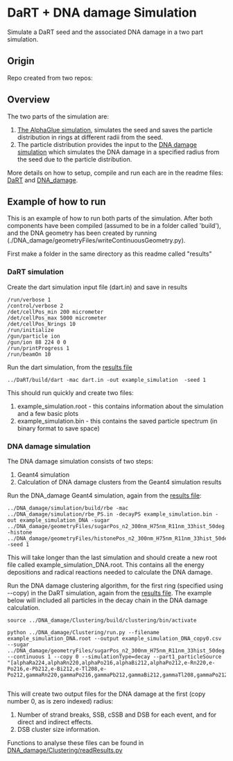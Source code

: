 # DaRT + DNA damage Simulation

Simulate a DaRT seed and the associated DNA damage in a two part simulation.

## Origin
Repo created from two repos:

## Overview
The two parts of the simulation are:

1. [The AlphaGlue simulation](./Ra224_Glue), simulates the seed and saves the particle distribution in rings at different radii from the seed.
1. The particle distribution provides the input to the [DNA damage simulation](./DNA_damage) which simulates the DNA damage in a specified radius from the seed due to the particle distribution.

More details on how to setup, compile and run each are in the readme files: [DaRT](./DaRT/README.md) and [DNA_damage](./DNA_damage/README.md).

## Example of how to run
This is an example of how to run both parts of the simulation. After both components have been compiled (assumed to be in a folder called 'build'), and the DNA geometry has been created by running (./DNA_damage/geometryFiles/writeContinuousGeometry.py).

First make a folder in the same directory as this readme called "results"

### DaRT simulation

Create the dart simulation input file (dart.in) and save in results
```
/run/verbose 1
/control/verbose 2
/det/cellPos_min 200 micrometer
/det/cellPos_max 5000 micrometer
/det/cellPos_Nrings 10
/run/initialize
/gun/particle ion
/gun/ion 88 224 0 0
/run/printProgress 1
/run/beamOn 10
```

Run the dart simulation, from the [results file](results)
```
../DaRT/build/dart -mac dart.in -out example_simulation  -seed 1
```

This should run quickly and create two files:
1. example_simulation.root - this contains information about the simulation and a few basic plots
1. example_simulation.bin - this contains the saved particle spectrum (in binary format to save space)

### DNA damage simulation

The DNA damage simulation consists of two steps:
1. Geant4 simulation
2. Calculation of DNA damage clusters from the Geant4 simulation results

Run the DNA_damage Geant4 simulation, again from the [results file](results):
```
../DNA_damage/simulation/build/rbe -mac ../DNA_damage/simulation/rbe_PS.in -decayPS example_simulation.bin -out example_simulation_DNA -sugar ../DNA_damage/geometryFiles/sugarPos_n2_300nm_H75nm_R11nm_33hist_50deg.bin -histone ../DNA_damage/geometryFiles/histonePos_n2_300nm_H75nm_R11nm_33hist_50deg.bin -seed 1 
```
This will take longer than the last simulation and should create a new root file called example_simulation_DNA.root. This contains all the energy depositions and radical reactions needed to calculate the DNA damage.

Run the DNA damage clustering algorithm, for the first ring (specified using --copy) in the DaRT simulation, again from the [results file](results). The example below will included all particles in the decay chain in the DNA damage calculation.

```
source ../DNA_damage/Clustering/build/clustering/bin/activate

python ../DNA_damage/Clustering/run.py --filename example_simulation_DNA.root --output example_simulation_DNA_copy0.csv --sugar ../DNA_damage/geometryFiles/sugarPos_n2_300nm_H75nm_R11nm_33hist_50deg.bin --continuous 1 --copy 0 --simulationType=decay --part1_particleSource "[alphaRa224,alphaRn220,alphaPo216,alphaBi212,alphaPo212,e-Rn220,e-Po216,e-Pb212,e-Bi212,e-Tl208,e-Po212,gammaRn220,gammaPo216,gammaPb212,gammaBi212,gammaTl208,gammaPo212]"
 
```
This will create two output files for the DNA damage at the first (copy number 0, as is zero indexed) radius:
1. Number of strand breaks, SSB, cSSB and DSB for each event, and for direct and indirect effects.
1. DSB cluster size information.

Functions to analyse these files can be found in [DNA_damage/Clustering/readResults.py](DNA_damage/Clustering/readResults.py)
